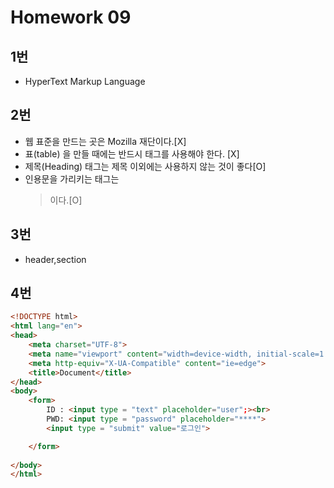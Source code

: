 # Homework 09

## 1번

- HyperText Markup Language

## 2번

- 웹 표준을 만드는 곳은 Mozilla 재단이다.[X]
- 표(table) 을 만들 때에는 반드시 <th> 태그를 사용해야 한다. [X]
- 제목(Heading) 태그는 제목 이외에는 사용하지 않는 것이 좋다[O]
- 인용문을 가리키는 태그는 <blockquote>이다.[O]

## 3번

- header,section

## 4번

```html
<!DOCTYPE html>
<html lang="en">
<head>
    <meta charset="UTF-8">
    <meta name="viewport" content="width=device-width, initial-scale=1.0">
    <meta http-equiv="X-UA-Compatible" content="ie=edge">
    <title>Document</title>
</head>
<body>
    <form>
        ID : <input type = "text" placeholder="user";><br>
        PWD: <input type = "password" placeholder="****">
        <input type = "submit" value="로그인">

    </form>
    
</body>
</html>
```

